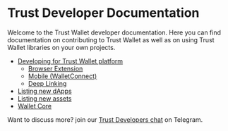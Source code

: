 # Trust Developer Documentation

Welcome to the Trust Wallet developer documentation. Here you can find documentation on contributing to Trust Wallet as well as on using Trust Wallet libraries on your own projects.

* [Developing for Trust Wallet platform](develop-for-trust/develop-for-trust.md)
  * [Browser Extension](develop-for-trust/browser-extension/browser-extension.md)
  * [Mobile (WalletConnect)](develop-for-trust/mobile/mobile.md)
  * [Deep Linking](develop-for-trust/deeplinking/deeplinking.md)
* [Listing new dApps](dapps/listing-guide.md)
* [Listing new assets](assets/new-asset.md)
* [Wallet Core](wallet-core/wallet-core.md)

Want to discuss more? join our [Trust Developers chat](https://t.me/trust_developers) on Telegram.
